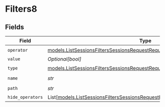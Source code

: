 # Filters8


## Fields

| Field                                                                                                                                                          | Type                                                                                                                                                           | Required                                                                                                                                                       | Description                                                                                                                                                    |
| -------------------------------------------------------------------------------------------------------------------------------------------------------------- | -------------------------------------------------------------------------------------------------------------------------------------------------------------- | -------------------------------------------------------------------------------------------------------------------------------------------------------------- | -------------------------------------------------------------------------------------------------------------------------------------------------------------- |
| `operator`                                                                                                                                                     | [models.ListSessionsFiltersSessionsRequestRequestBodyQuery8Operator](../models/listsessionsfilterssessionsrequestrequestbodyquery8operator.md)                 | :heavy_check_mark:                                                                                                                                             | N/A                                                                                                                                                            |
| `value`                                                                                                                                                        | *Optional[bool]*                                                                                                                                               | :heavy_minus_sign:                                                                                                                                             | N/A                                                                                                                                                            |
| `type`                                                                                                                                                         | [models.ListSessionsFiltersSessionsRequestRequestBodyQuery8Type](../models/listsessionsfilterssessionsrequestrequestbodyquery8type.md)                         | :heavy_check_mark:                                                                                                                                             | N/A                                                                                                                                                            |
| `name`                                                                                                                                                         | *str*                                                                                                                                                          | :heavy_check_mark:                                                                                                                                             | N/A                                                                                                                                                            |
| `path`                                                                                                                                                         | *str*                                                                                                                                                          | :heavy_check_mark:                                                                                                                                             | N/A                                                                                                                                                            |
| `hide_operators`                                                                                                                                               | List[[models.ListSessionsFiltersSessionsRequestRequestBodyQuery8HideOperators](../models/listsessionsfilterssessionsrequestrequestbodyquery8hideoperators.md)] | :heavy_minus_sign:                                                                                                                                             | N/A                                                                                                                                                            |